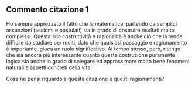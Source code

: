 ## Commento citazione 1

Ho sempre apprezzato il fatto che la matematica, partendo da semplici assunzioni (assiomi e postulati) sia in grado di costruire risultati molto complessi. Questa sua costruttività e razionalità è anche ciò che la rende difficile da studiare per molti, dato che qualsiasi passaggio e ragionamento è importante, gioca un ruolo significativo. Al tempo stesso, però, ritengo che sia ancora più interessante quanto questa costruzione puramente logica sia anche in grado di spiegare ed approssimare molto bene fenomeni naturali e aspetti concreti della vita.

Cosa ne pensi riguardo a questa citazione e questi ragionamenti?